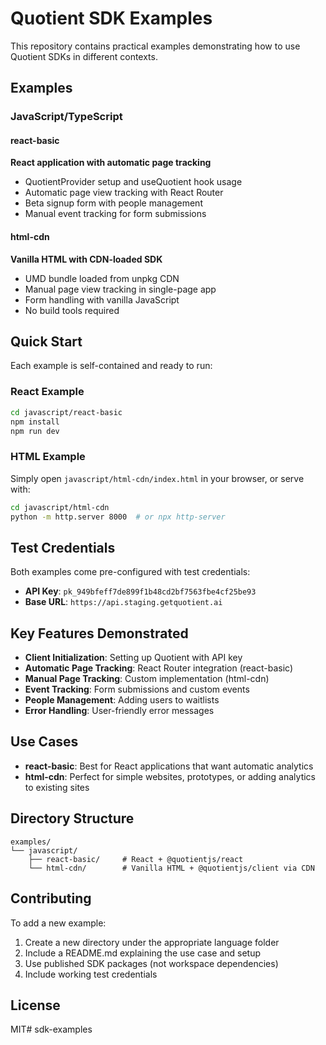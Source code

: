 # Quotient SDK Examples

This repository contains practical examples demonstrating how to use Quotient SDKs in different contexts.

## Examples

### JavaScript/TypeScript

#### react-basic
**React application with automatic page tracking**
- QuotientProvider setup and useQuotient hook usage
- Automatic page view tracking with React Router
- Beta signup form with people management
- Manual event tracking for form submissions

#### html-cdn
**Vanilla HTML with CDN-loaded SDK**
- UMD bundle loaded from unpkg CDN
- Manual page view tracking in single-page app
- Form handling with vanilla JavaScript
- No build tools required

## Quick Start

Each example is self-contained and ready to run:

### React Example
```bash
cd javascript/react-basic
npm install
npm run dev
```

### HTML Example
Simply open `javascript/html-cdn/index.html` in your browser, or serve with:
```bash
cd javascript/html-cdn
python -m http.server 8000  # or npx http-server
```

## Test Credentials

Both examples come pre-configured with test credentials:
- **API Key**: `pk_949bfeff7de899f1b48cd2bf7563fbe4cf25be93`
- **Base URL**: `https://api.staging.getquotient.ai`

## Key Features Demonstrated

- **Client Initialization**: Setting up Quotient with API key
- **Automatic Page Tracking**: React Router integration (react-basic)
- **Manual Page Tracking**: Custom implementation (html-cdn)
- **Event Tracking**: Form submissions and custom events
- **People Management**: Adding users to waitlists
- **Error Handling**: User-friendly error messages

## Use Cases

- **react-basic**: Best for React applications that want automatic analytics
- **html-cdn**: Perfect for simple websites, prototypes, or adding analytics to existing sites

## Directory Structure

```
examples/
└── javascript/
    ├── react-basic/     # React + @quotientjs/react
    └── html-cdn/        # Vanilla HTML + @quotientjs/client via CDN
```

## Contributing

To add a new example:
1. Create a new directory under the appropriate language folder
2. Include a README.md explaining the use case and setup
3. Use published SDK packages (not workspace dependencies)
4. Include working test credentials

## License

MIT# sdk-examples
